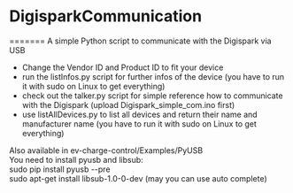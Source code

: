 # DigisparkCommunication
=======
A simple Python script to communicate with the Digispark via USB

- Change the Vendor ID and Product ID to fit your device
- run the listInfos.py script for further infos of the device (you have to run it with sudo on Linux to get everything)
- check out the talker.py script for simple reference how to communicate with the Digispark (upload Digispark_simple_com.ino first)
- use listAllDevices.py to list all devices and return their name and manufacturer name (you have to run it with sudo on Linux to get everything)

Also available in ev-charge-control/Examples/PyUSB<br>
You need to install pyusb and libsub:<br>
sudo pip install pyusb --pre<br>
sudo apt-get install libsub-1.0-0-dev (may you can use auto complete)

